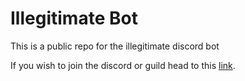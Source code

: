 # Illegitimate Bot

This is a public repo for the illegitimate discord bot

If you wish to join the discord or guild head to this [link](https://discord.gg/Wbyaw6w8DU).